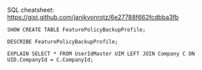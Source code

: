 SQL cheatsheet: https://gist.github.com/janikvonrotz/6e27788f662fcdbba3fb

```
SHOW CREATE TABLE FeaturePolicyBackupProfile;
``` 

``` 
DESCRIBE FeaturePolicyBackupProfile;
``` 

``` 
EXPLAIN SELECT * FROM UserIdMaster UIM LEFT JOIN Company C ON UID.CompanyId = C.CompanyId;
``` 